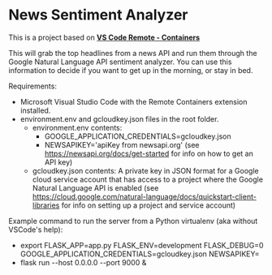 # News Sentiment Analyzer

This is a project based on **[VS Code Remote - Containers](https://aka.ms/vscode-remote/containers)** 

This will grab the top headlines from a news API and run them through the Google Natural Language API sentiment analyzer.  You can use this information to decide if you want to get up in the morning, or stay in bed.

Requirements: 
- Microsoft Visual Studio Code with the Remote Containers extension installed.
- environment.env and gcloudkey.json files in the root folder.
    - environment.env contents:
        - GOOGLE_APPLICATION_CREDENTIALS=gcloudkey.json 
        - NEWSAPIKEY='apiKey from newsapi.org' (see https://newsapi.org/docs/get-started for info on how to get an API key)
    - gcloudkey.json contents: A private key in JSON format for a Google cloud service account that has access to a project where the Google Natural Language API is enabled (see https://cloud.google.com/natural-language/docs/quickstart-client-libraries for info on setting up a project and service account)

Example command to run the server from a Python virtualenv (aka without VSCode's help):
- export FLASK_APP=app.py FLASK_ENV=development FLASK_DEBUG=0 GOOGLE_APPLICATION_CREDENTIALS=gcloudkey.json NEWSAPIKEY=<your newsapi.org API key>
- flask run --host 0.0.0.0 --port 9000 &